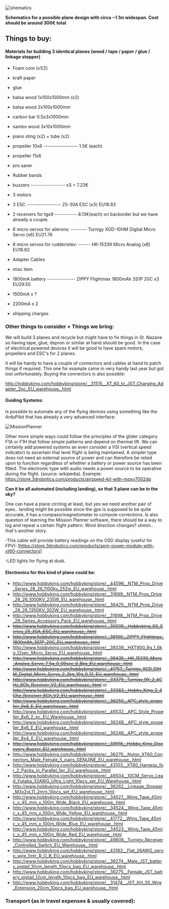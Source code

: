 ![shematics](https://raw.github.com/alejoduque/dronetones/master/imgs/shematics_BN.jpg)

**Schematics for a possible plane design with circa ~1.1m widespan. Cost should be around 300€ total**

## Things to buy:

#### Materials for building 3 identical planes (wood / tape / paper / glue / linkage stopper)

- Foam core (x1/2)
- kraft paper
- glue

- balsa wood 1x100x1000mm (x2) 
- balsa wood 2x100x1000mm 
- carbon bar  0.5x3x1000mm
- sambo wood 3x10x1000mm
- piano sting (x2) + tube (x2)
- propeller 10x6 ----------------- 1.5€ (each)
- propeller 11x6 
- pro saver
- Rubber bands

- buzzers ----------------- x3 = 7.23€
- 3 motors
- 3 ESC ----------------- 25-30A ESC (x3) EU18.83
- 2 receivers for tgx9 -----------  8.13€(each) on backorder but we have already a couple.
- 6 micro servos for ailerons:  -------- Turnigy XGD-10HM Digital Micro Servo (x6)  EU21.76
- 8 micro servos for rudder/elev: ------ HK-15339 Micro Analog (x8)  EU16.82
- Adapter Cables
- misc item
- 1800mA battery -------------- ZIPPY Flightmax 1800mAh 3S1P 20C x3  EU29.50
- 1500mA x ?
- 2200mA x 2
- shipping charges



### Other things to consider + Things we bring:

We will build 3 planes and recycle but might have to fix things in St. Nazaire so having tape, glue, depron or similar at hand should be good. In the case of electrical powered devices it will be good to have spare motors, propellers and ESC's for 2 planes.

It will be handy to have a couple of connectors and cables at hand to patch things if required. This one for example came in very handy last year but got lost unfortunately. Buying the connectors is also possible:

http://hobbyking.com/hobbyking/store/__31515__XT_60_to_JST_Charging_Adapter_2pc_EU_warehouse_.html

#### Guiding Systems:

Is possible to automate any of the flying devices using something like the ArduPilot that has already a very advanced interface: 

![MissionPlanner](http://wiki.ardupilot-mega.googlecode.com/git/images/ArduPilotMegaImages/missionplanner2.PNG)

Other more simple ways could follow the principles of the glider category F1A or F1H that follow simple patterns and depend on thermal lift. We can certainly add powered systems an even consider 
a VSI (vertical speed indicator) to ascertain that level flight is being maintained. A simpler type does not need an external source of power and can therefore be relied upon to function regardless of whether a battery or power source has been fitted. The electronic type with audio needs a power source to be operative during the flight. (source: wikipedia). Example: https://store.3drobotics.com/products/airspeed-kit-with-mpxv7002dp

**Can it be all automated (including landing), so that 3 plane can be in the sky?**

One can have a plane circling at least, but yes we need another pair of eyes.. landing might be possible since the gps is supposed to be quite accurate, it has a compass/magnetometer to compute corrections. Is also question of learning the Mission Planner software, there should be a way to log and repeat a certain flight pattern. Wind direction changes? uhmm.. that's another story.


-This cable will provide battery readings on the OSD display (useful for FPV):
[https://store.3drobotics.com/products/apm-power-module-with-xt60-connectors]

-LED lights for flying at dusk.


#### Electronics for this kind of plane could be:
- http://www.hobbyking.com/hobbyking/store/__44596__NTM_Prop_Drive_Series_28_26_1100kv_252w_EU_warehouse_.html
- http://www.hobbyking.com/hobbyking/store/__31699__NTM_Prop_Drive_28_26_1000KV_235W_EU_warehouse_.html
- http://www.hobbyking.com/hobbyking/store/__36425__NTM_Prop_Drive_28_26_1350KV_302W_EU_warehouse_.html
- http://www.hobbyking.com/hobbyking/store/__31698__NTM_Prop_Drive_28_Series_Accessory_Pack_EU_warehouse_.html
- ~~http://www.hobbyking.com/hobbyking/store/__30035__Hobbyking_SS_Series_25_30A_ESC_EU_warehouse_.html~~ 
- ~~http://www.hobbyking.com/hobbyking/store/__38100__ZIPPY_Flightmax_1800mAh_3S1P_20C_EU_warehouse_.html~~
- http://www.hobbyking.com/hobbyking/store/__39339__HXT900_9g_1_6kg_12sec_Micro_Servo_EU_warehouse_.html
- ~~http://www.hobbyking.com/hobbyking/store/__36435__HK_15339_Micro_Analog_Servo_7_5g_0_09sec_0_8kg_EU_warehouse_.html~~
- ~~http://www.hobbyking.com/hobbyking/store/__41757__Turnigy_XGD_10HM_Digital_Micro_Servo_2_2kg_10g_0_12_EU_warehouse_.html~~
- ~~http://www.hobbyking.com/hobbyking/store/__33379__Turnigy_9X_2_4GHz_8Ch_Receiver_V2_EU_warehouse_.html~~ or ~~http://www.hobbyking.com/hobbyking/store/__33383__Hobby_King_2_4Ghz_Receiver_6Ch_V2_EU_warehouse_.html~~
- ~~http://www.hobbyking.com/hobbyking/store/__36250__APC_style_propeller_9x6_E_EU_warehouse_.html~~
- http://www.hobbyking.com/hobbyking/store/__46532__APC_Style_Propeller_8x6_2_pc_EU_Warehouse_.html
- http://www.hobbyking.com/hobbyking/store/__36248__APC_style_propeller_8x6_E_EU_warehouse_.html
- http://www.hobbyking.com/hobbyking/store/__36246__APC_style_propeller_8x4_E_EU_warehouse_.html
- ~~http://www.hobbyking.com/hobbyking/store/__39918__Hobby_King_Discovery_Buzzer_EU_warehouse_.html~~
- http://www.hobbyking.com/hobbyking/store/__36270__Nylon_XT60_Connectors_Male_Female_5_pairs_GENUINE_EU_warehouse_.html
- http://www.hobbyking.com/hobbyking/store/__43103__XT60_Harness_for_2_Packs_in_Parallel_1pc_EU_warehouse_.html
- http://www.hobbyking.com/hobbyking/store/__46504__10CM_Servo_Lead_Futaba_32AWG_Ultra_Light_10pcs_set_EU_Warehouse_.html
- http://www.hobbyking.com/hobbyking/store/__36262__Linkage_Stopper_M3x2xL11_2mm_10pcs_set_EU_warehouse_.html
- http://www.hobbyking.com/hobbyking/store/__34527__Wing_Tape_45mic_x_45_mm_x_100m_Wide_Black_EU_warehouse_.html
- http://www.hobbyking.com/hobbyking/store/__34524__Wing_Tape_45mic_x_45_mm_x_100m_Wide_Yellow_EU_warehouse_.html
- http://www.hobbyking.com/hobbyking/store/__41772__Wing_Tape_45mic_x_45_mm_x_100m_Wide_Blue_EU_warehouse_.html
- http://www.hobbyking.com/hobbyking/store/__34523__Wing_Tape_45mic_x_45_mm_x_100m_Wide_Red_EU_warehouse_.html
- http://www.hobbyking.com/hobbyking/store/__49606__Turnigy_Receiver_Controlled_Switch_EU_Warehouse_.html
- http://www.hobbyking.com/hobbyking/store/__43162__Flat_26AWG_servo_wire_1mtr_R_O_B_EU_warehouse_.html
- http://www.hobbyking.com/hobbyking/store/__36274__Male_JST_battery_pigtail_10cm_length_10pcs_bag_EU_warehouse_.html
- http://www.hobbyking.com/hobbyking/store/__36275__Female_JST_battery_pigtail_12cm_length_10pcs_bag_EU_warehouse_.html
- http://www.hobbyking.com/hobbyking/store/__31474__JST_XH_3S_Wire_Extension_20cm_10pcs_bag_EU_warehouse_.html


### Transport  (as in travel expenses & usually covered):